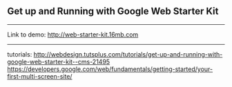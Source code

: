 ## Get up and Running with Google Web Starter Kit

---

Link to demo: http://web-starter-kit.16mb.com

---

tutorials:
http://webdesign.tutsplus.com/tutorials/get-up-and-running-with-google-web-starter-kit--cms-21495
https://developers.google.com/web/fundamentals/getting-started/your-first-multi-screen-site/
